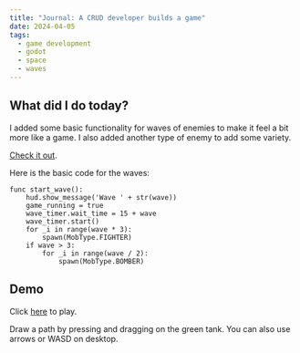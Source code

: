 ```yaml
---
title: "Journal: A CRUD developer builds a game"
date: 2024-04-05
tags:
  - game development
  - godot
  - space
  - waves
---
```


## What did I do today?

I added some basic functionality for waves of enemies to make it feel a bit more like a game. I also added another type of enemy to add some variety.

[Check it out](/iron-fury/builds/2024-04-05).

Here is the basic code for the waves:

```gdscript
func start_wave():
	hud.show_message('Wave ' + str(wave))
	game_running = true
	wave_timer.wait_time = 15 + wave
	wave_timer.start()
	for _i in range(wave * 3):
		spawn(MobType.FIGHTER)
	if wave > 3:
		for _i in range(wave / 2):
			spawn(MobType.BOMBER)
```

## Demo

Click [here](/iron-fury/builds/2024-04-05) to play.

Draw a path by pressing and dragging on the green tank. You can also use arrows or WASD on desktop.
